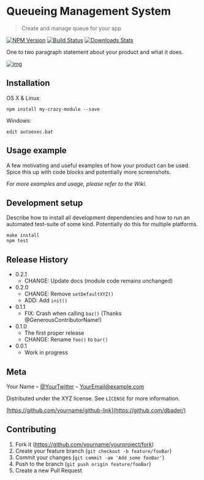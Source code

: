 # Queueing Management System

> Create and manage queue for your app

[![NPM Version](https://camo.githubusercontent.com/5f764b15a5a631771a214a086b0da2799b1c8327/68747470733a2f2f696d672e736869656c64732e696f2f6e706d2f762f64617461646f672d6d6574726963732e7376673f7374796c653d666c61742d737175617265)](https://npmjs.org/package/datadog-metrics) [![Build Status](https://camo.githubusercontent.com/e14fac8021872d240bf8baf6c136a5ae3c84b589/68747470733a2f2f696d672e736869656c64732e696f2f7472617669732f6462616465722f6e6f64652d64617461646f672d6d6574726963732f6d61737465722e7376673f7374796c653d666c61742d737175617265)](https://travis-ci.org/dbader/node-datadog-metrics) [![Downloads Stats](https://camo.githubusercontent.com/6b23c710537e328ef22ba09b126775f6cb8bf730/68747470733a2f2f696d672e736869656c64732e696f2f6e706d2f646d2f64617461646f672d6d6574726963732e7376673f7374796c653d666c61742d737175617265)](https://npmjs.org/package/datadog-metrics)

One to two paragraph statement about your product and what it does.

[![img](https://github.com/dbader/readme-template/raw/master/header.png)](https://github.com/dbader/readme-template/blob/master/header.png)

## Installation

OS X & Linux:

```
npm install my-crazy-module --save
```

Windows:

```
edit autoexec.bat
```

## Usage example

A few motivating and useful examples of how your product can be used. Spice this up with code blocks and potentially more screenshots.

*For more examples and usage, please refer to the Wiki.*

## Development setup

Describe how to install all development dependencies and how to run an automated test-suite of some kind. Potentially do this for multiple platforms.

```
make install
npm test
```

## Release History

- 0.2.1
  - CHANGE: Update docs (module code remains unchanged)
- 0.2.0
  - CHANGE: Remove `setDefaultXYZ()`
  - ADD: Add `init()`
- 0.1.1
  - FIX: Crash when calling `baz()` (Thanks @GenerousContributorName!)
- 0.1.0
  - The first proper release
  - CHANGE: Rename `foo()` to `bar()`
- 0.0.1
  - Work in progress

## Meta

Your Name – [@YourTwitter](https://twitter.com/dbader_org) – [YourEmail@example.com](mailto:YourEmail@example.com)

Distributed under the XYZ license. See `LICENSE` for more information.

[https://github.com/yourname/github-link](https://github.com/dbader/)

## Contributing

1. Fork it (<https://github.com/yourname/yourproject/fork>)
2. Create your feature branch (`git checkout -b feature/fooBar`)
3. Commit your changes (`git commit -am 'Add some fooBar'`)
4. Push to the branch (`git push origin feature/fooBar`)
5. Create a new Pull Request